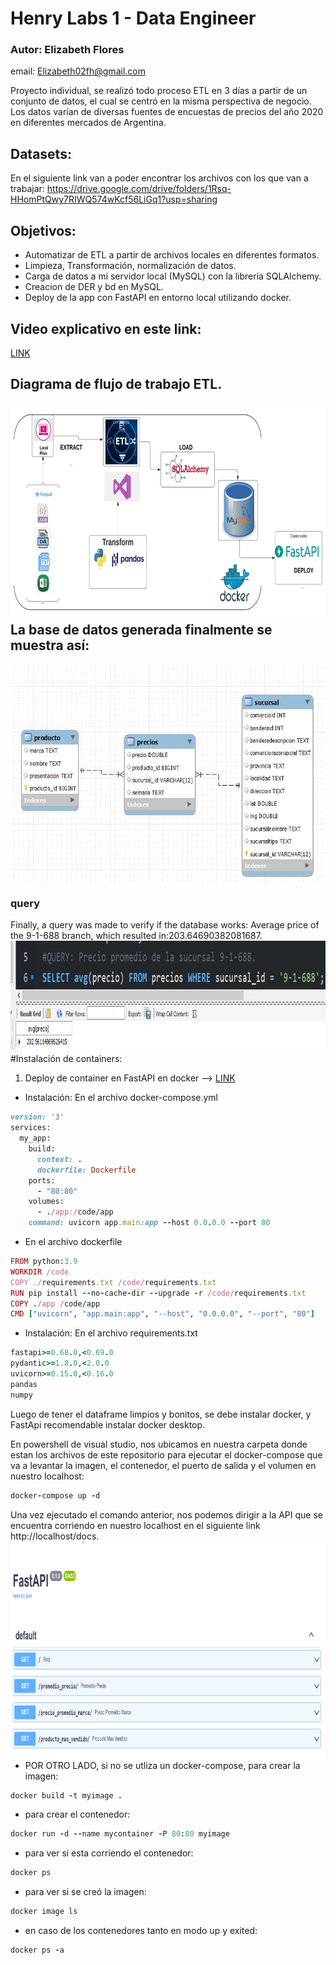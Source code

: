 # Henry Labs 1 - Data Engineer 

###  Autor: Elizabeth Flores
email: Elizabeth02fh@gmail.com

Proyecto individual, se realizó todo proceso ETL en 3 días a partir de un conjunto de datos, el cual se centró en la misma perspectiva de negocio. Los datos varían de diversas fuentes de encuestas de precios del año 2020 en diferentes mercados de Argentina.

## Datasets:
En el siguiente link van a poder encontrar los archivos con los que van a trabajar: https://drive.google.com/drive/folders/1Rsq-HHomPtQwy7RIWQ574wKcf56LiGq1?usp=sharing 

## Objetivos:
- Automatizar de ETL a partir de archivos locales en diferentes formatos.  
- Limpieza, Transformación, normalización de datos.
- Carga de datos a mi servidor local (MySQL) con la libreria SQLAlchemy.
- Creacion de DER y bd en MySQL.
- Deploy de la app con FastAPI en entorno local utilizando docker.

## Video explicativo en este link:
[LINK](https://www.youtube.com/watch?v=8NuuhUJACbQ)

## Diagrama de flujo de trabajo ETL.
<img src="images/pipeline.png" width="650" height="350" align="right">

## La base de datos generada finalmente se muestra así:
<img src="images/DER.JPG" width="700" height="350" align="center">

### query
Finally, a query was made to verify if the database works: Average price of the 9-1-688 branch, which resulted in:203.64690382081687.
<img src="images/answer.JPG" width="900" height="180" align="left">

#Instalación de containers:
1. Deploy de container en FastAPI en docker -->
[LINK](https://fastapi.tiangolo.com/deployment/docker/)
- Instalación: En el archivo docker-compose.yml
```rb
version: '3'
services:
  my_app:
    build:
      context: .
      dockerfile: Dockerfile
    ports:
      - "80:80"
    volumes:
      - ./app:/code/app
    command: uvicorn app.main:app --host 0.0.0.0 --port 80
```
- En el archivo dockerfile
```rb
FROM python:3.9
WORKDIR /code
COPY ./requirements.txt /code/requirements.txt
RUN pip install --no-cache-dir --upgrade -r /code/requirements.txt
COPY ./app /code/app
CMD ["uvicorn", "app.main:app", "--host", "0.0.0.0", "--port", "80"]
```
- Instalación: En el archivo requirements.txt
```rb
fastapi>=0.68.0,<0.69.0
pydantic>=1.8.0,<2.0.0
uvicorn>=0.15.0,<0.16.0
pandas
numpy
```
Luego de tener el dataframe limpios y bonitos, se debe instalar docker, y FastApi recomendable instalar docker desktop.

En powershell de visual studio, nos ubicamos en nuestra carpeta donde estan los archivos de este repositorio para ejecutar el docker-compose que va a levantar la imagen, el contenedor, el puerto de salida y el volumen en nuestro localhost:
```rb
docker-compose up -d
```
Una vez ejecutado el comando anterior, nos podemos dirigir a la API que se encuentra corriendo en nuestro localhost en el siguiente link http://localhost/docs.
<img src="images/API.png" width="650" height="350" align="right">

- POR OTRO LADO, si no se utliza un docker-compose, para crear la imagen:
```rb
docker build -t myimage .
```
- para crear el contenedor:
```rb
docker run -d --name mycontainer -P 80:80 myimage
```
- para ver si esta corriendo el contenedor:
```rb
docker ps
```
- para ver si se creó la imagen:
```rb
docker image ls
```
- en caso de los contenedores tanto en modo up y exited:
```rb
docker ps -a
```
